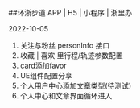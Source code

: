 ##环浙步道  APP | H5 | 小程序 | 浙里办

2022-10-05
1. 关注与粉丝  personInfo 接口
2. 收藏 | 喜欢 里行程/轨迹参数配置
3. card添加favor
4. UE组件配置分享
5. 个人用户中心添加文章类型(待测试)
6. 个人中心和文章界面循环进入